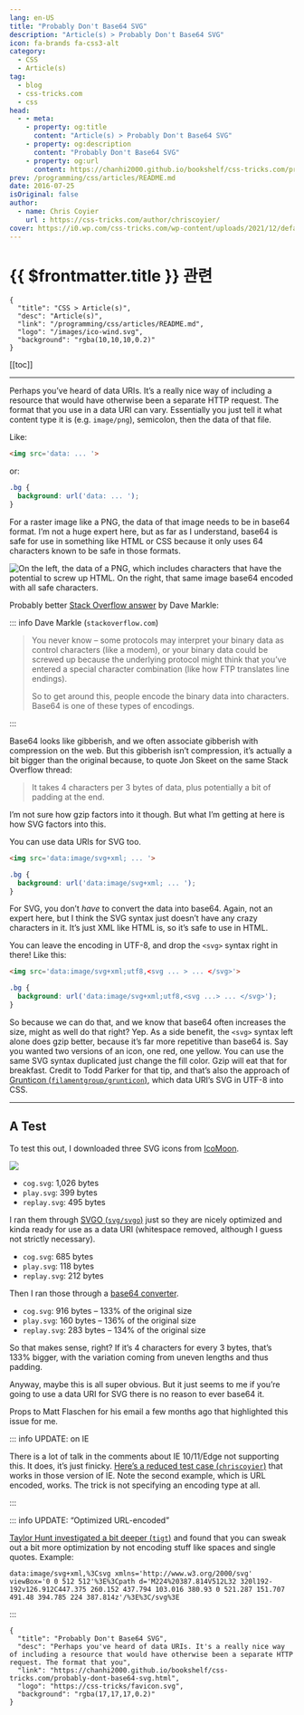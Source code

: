```yaml
---
lang: en-US
title: "Probably Don't Base64 SVG"
description: "Article(s) > Probably Don't Base64 SVG"
icon: fa-brands fa-css3-alt
category:
  - CSS
  - Article(s)
tag:
  - blog
  - css-tricks.com
  - css
head:
  - - meta:
    - property: og:title
      content: "Article(s) > Probably Don't Base64 SVG"
    - property: og:description
      content: "Probably Don't Base64 SVG"
    - property: og:url
      content: https://chanhi2000.github.io/bookshelf/css-tricks.com/probably-dont-base64-svg.html
prev: /programming/css/articles/README.md
date: 2016-07-25
isOriginal: false
author:
  - name: Chris Coyier
    url : https://css-tricks.com/author/chriscoyier/
cover: https://i0.wp.com/css-tricks.com/wp-content/uploads/2021/12/default-social-css-tricks.png
---
```


# {{ $frontmatter.title }} 관련

```component VPCard
{
  "title": "CSS > Article(s)",
  "desc": "Article(s)",
  "link": "/programming/css/articles/README.md",
  "logo": "/images/ico-wind.svg",
  "background": "rgba(10,10,10,0.2)"
}
```

[[toc]]

---

<SiteInfo
  name="Probably Don't Base64 SVG"
  desc="Perhaps you've heard of data URIs. It's a really nice way of including a resource that would have otherwise been a separate HTTP request. The format that you"
  url="https://css-tricks.com/probably-dont-base64-svg"
  logo="https://css-tricks/favicon.svg"
  preview="https://i0.wp.com/css-tricks.com/wp-content/uploads/2021/12/default-social-css-tricks.png"/>

Perhaps you’ve heard of data URIs. It’s a really nice way of including a resource that would have otherwise been a separate HTTP request. The format that you use in a data URI can vary. Essentially you just tell it what content type it is (e.g. `image/png`), semicolon, then the data of that file.

Like:

```html
<img src='data: ... '>
```

or:

```css
.bg {
  background: url('data: ... ');
}
```

For a raster image like a PNG, the data of that image needs to be in base64 format. I’m not a huge expert here, but as far as I understand, base64 is safe for use in something like HTML or CSS because it only uses 64 characters known to be safe in those formats.

![On the left, the data of a PNG, which includes characters that have the potential to screw up HTML. On the right, that same image base64 encoded with all safe characters.](https://i0.wp.com/css-tricks.com/wp-content/uploads/2014/10/2014-10-21-at-8.55-AM.png)

Probably better [<FontIcon icon="fa-brands fa-stack-overflow"/>Stack Overflow answer](http://stackoverflow.com/questions/201479/what-is-base-64-encoding-used-for) by Dave Markle:

::: info Dave Markle (<FontIcon icon="fa-brands fa-stackoverflow"/><code>stackoverflow.com</code>)

> You never know – some protocols may interpret your binary data as control characters (like a modem), or your binary data could be screwed up because the underlying protocol might think that you’ve entered a special character combination (like how FTP translates line endings).
> 
> So to get around this, people encode the binary data into characters. Base64 is one of these types of encodings.

<SiteInfo
  name="What is base 64 encoding used for?"
  desc="I've heard people talking about ”base 64 encoding” here and there.  What is it used for?"
  url="https://stackoverflow.com/questions/201479/what-is-base-64-encoding-used-for/"
  logo="https://cdn.sstatic.net/Sites/stackoverflow/Img/favicon.ico?v=ec617d715196"
  preview="https://cdn.sstatic.net/Sites/stackoverflow/Img/apple-touch-icon@2.png?v=73d79a89bded"/>

:::

Base64 looks like gibberish, and we often associate gibberish with compression on the web. But this gibberish isn’t compression, it’s actually a bit bigger than the original because, to quote Jon Skeet on the same Stack Overflow thread:

> It takes 4 characters per 3 bytes of data, plus potentially a bit of padding at the end.

I’m not sure how gzip factors into it though. But what I’m getting at here is how SVG factors into this.

You can use data URIs for SVG too.

```html
<img src='data:image/svg+xml; ... '>
```

```css
.bg {
  background: url('data:image/svg+xml; ... ');
}
```

For SVG, you don’t *have* to convert the data into base64. Again, not an expert here, but I think the SVG syntax just doesn’t have any crazy characters in it. It’s just XML like HTML is, so it’s safe to use in HTML.

You can leave the encoding in UTF-8, and drop the `<svg>` syntax right in there! Like this:

```html
<img src='data:image/svg+xml;utf8,<svg ... > ... </svg>'>
```

```css
.bg {
  background: url('data:image/svg+xml;utf8,<svg ...> ... </svg>');
}
```

So because we can do that, and we know that base64 often increases the size, might as well do that right? Yep. As a side benefit, the `<svg>` syntax left alone does gzip better, because it’s far more repetitive than base64 is. Say you wanted two versions of an icon, one red, one yellow. You can use the same SVG syntax duplicated just change the fill color. Gzip will eat that for breakfast. Credit to Todd Parker for that tip, and that’s also the approach of [Grunticon (<FontIcon icon="iconfont icon-github"/>`filamentgroup/grunticon`)](https://github.com/filamentgroup/grunticon), which data URI’s SVG in UTF-8 into CSS.

---

## A Test

To test this out, I downloaded three SVG icons from [<FontIcon icon="fas fa-globe"/>IcoMoon](https://icomoon.io/).

![](https://i0.wp.com/css-tricks.com/wp-content/uploads/2014/10/three-icons.png)

- `cog.svg`: 1,026 bytes  
- `play.svg`: 399 bytes  
- `replay.svg`: 495 bytes

I ran them through [SVGO (<FontIcon icon="iconfont icon-github"/>`svg/svgo`)](https://github.com/svg/svgo) just so they are nicely optimized and kinda ready for use as a data URI (whitespace removed, although I guess not strictly necessary).

- `cog.svg`: 685 bytes  
- `play.svg`: 118 bytes  
- `replay.svg`: 212 bytes

Then I ran those through a [<FontIcon icon="fas fa-globe"/>base64 converter](https://mobilefish.com/services/base64/base64.php).

- `cog.svg`: 916 bytes – 133% of the original size  
- `play.svg`: 160 bytes – 136% of the original size  
- `replay.svg`: 283 bytes – 134% of the original size

So that makes sense, right? If it’s 4 characters for every 3 bytes, that’s 133% bigger, with the variation coming from uneven lengths and thus padding.

Anyway, maybe this is all super obvious. But it just seems to me if you’re going to use a data URI for SVG there is no reason to ever base64 it.

Props to Matt Flaschen for his email a few months ago that highlighted this issue for me.

::: info UPDATE: on IE

There is a lot of talk in the comments about IE 10/11/Edge not supporting this. It does, it’s just finicky. [Here’s a reduced test case (<FontIcon icon="fa-brands fa-codepen"/>`chriscoyier`)](http://codepen.io/chriscoyier/pen/ZQgvyG/) that works in those version of IE. Note the second example, which is URL encoded, works. The trick is not specifying an encoding type at all.

:::

::: info UPDATE: “Optimized URL-encoded”

[Taylor Hunt investigated a bit deeper (<FontIcon icon="fa-brands fa-codepen"/>`tigt`)](https://codepen.io/tigt/post/optimizing-svgs-in-data-uris) and found that you can sweak out a bit more optimization by not encoding stuff like spaces and single quotes. Example:

```
data:image/svg+xml,%3Csvg xmlns='http://www.w3.org/2000/svg' viewBox='0 0 512 512'%3E%3Cpath d='M224%20387.814V512L32 320l192-192v126.912C447.375 260.152 437.794 103.016 380.93 0 521.287 151.707 491.48 394.785 224 387.814z'/%3E%3C/svg%3E
```

:::

<!-- TODO: add ARTICLE CARD -->
```component VPCard
{
  "title": "Probably Don't Base64 SVG",
  "desc": "Perhaps you've heard of data URIs. It's a really nice way of including a resource that would have otherwise been a separate HTTP request. The format that you",
  "link": "https://chanhi2000.github.io/bookshelf/css-tricks.com/probably-dont-base64-svg.html",
  "logo": "https://css-tricks/favicon.svg",
  "background": "rgba(17,17,17,0.2)"
}
```

